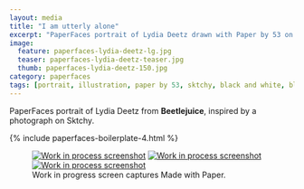 ```yaml
---
layout: media
title: "I am utterly alone"
excerpt: "PaperFaces portrait of Lydia Deetz drawn with Paper by 53 on an iPad."
image: 
  feature: paperfaces-lydia-deetz-lg.jpg
  teaser: paperfaces-lydia-deetz-teaser.jpg
  thumb: paperfaces-lydia-deetz-150.jpg
category: paperfaces
tags: [portrait, illustration, paper by 53, sktchy, black and white, blend]
---
```


PaperFaces portrait of Lydia Deetz from **Beetlejuice**, inspired by a photograph on Sktchy.

{% include paperfaces-boilerplate-4.html %}

<figure class="third">
  <a href="{{ site.url }}/images/paperfaces-lydia-deetz-process-1-lg.jpg"><img src="{{ site.url }}/images/paperfaces-lydia-deetz-process-1-600.jpg" alt="Work in process screenshot"></a>
  <a href="{{ site.url }}/images/paperfaces-lydia-deetz-process-2-lg.jpg"><img src="{{ site.url }}/images/paperfaces-lydia-deetz-process-2-600.jpg" alt="Work in process screenshot"></a>
  <a href="{{ site.url }}/images/paperfaces-lydia-deetz-process-3-lg.jpg"><img src="{{ site.url }}/images/paperfaces-lydia-deetz-process-3-600.jpg" alt="Work in process screenshot"></a>
  <figcaption>Work in progress screen captures Made with Paper.</figcaption>
</figure>